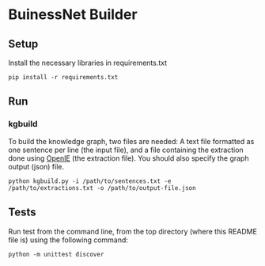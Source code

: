 # BuinessNet Builder

## Setup

Install the necessary libraries in requirements.txt

```
pip install -r requirements.txt
```

## Run

### kgbuild

To build the knowledge graph, two files are needed: A text file formatted as 
one sentence per line (the input file), and a file containing the extraction 
done using [OpenIE](https://github.com/dair-iitd/OpenIE-standalone) (the extraction file).
You should also specify the graph output (json) file. 

````
python kgbuild.py -i /path/to/sentences.txt -e /path/to/extractions.txt -o /path/to/output-file.json
````


## Tests 

Run test from the command line, from the top directory 
(where this README file is) using the following command:

````
python -m unittest discover
````